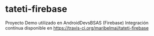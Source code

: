 # tateti-firebase
Proyecto Demo utilizado en AndroidDevsBSAS (Firebase)
Integración contínua disponible en https://travis-ci.org/maribelmai/tateti-firebase
